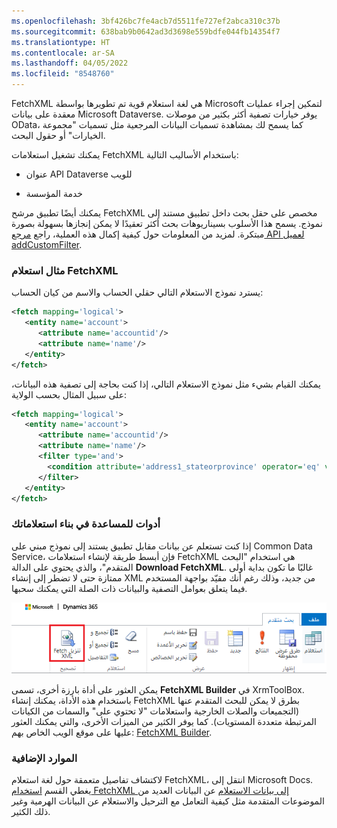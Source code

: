 ```yaml
---
ms.openlocfilehash: 3bf426bc7fe4acb7d5511fe727ef2abca310c37b
ms.sourcegitcommit: 638bab9b0642ad3d3698e559bdfe044fb14354f7
ms.translationtype: HT
ms.contentlocale: ar-SA
ms.lasthandoff: 04/05/2022
ms.locfileid: "8548760"
---
```

FetchXML هي لغة استعلام قوية تم تطويرها بواسطة Microsoft لتمكين إجراء عمليات معقدة على بيانات Microsoft Dataverse. يوفر خيارات تصفية أكثر بكثير من موصلات OData، كما يسمح لك بمشاهدة تسميات البيانات المرجعية مثل تسميات "مجموعة الخيارات" أو حقول البحث.

يمكنك تشغيل استعلامات FetchXML باستخدام الأساليب التالية:

-   عنوان API Dataverse للويب

-   خدمة المؤسسة

يمكنك أيضًا تطبيق مرشح FetchXML مخصص على حقل بحث داخل تطبيق مستند إلى نموذج. يسمح هذا الأسلوب بسيناريوهات بحث أكثر تعقيدًا لا يمكن إنجازها بسهولة بصورة مبتكرة. لمزيد من المعلومات حول كيفية إكمال هذه العملية، راجع [مرجع API لعميل addCustomFilter](/power-apps/developer/model-driven-apps/clientapi/reference/controls/addcustomfilter/?azure-portal=true).

### <a name="example-fetchxml-query"></a>مثال استعلام FetchXML

يسترد نموذج الاستعلام التالي حقلي الحساب والاسم من كيان الحساب:

```xml
<fetch mapping='logical'>   
   <entity name='account'>  
      <attribute name='accountid'/>   
      <attribute name='name'/>   
   </entity>  
</fetch>  
```

يمكنك القيام بشيء مثل نموذج الاستعلام التالي، إذا كنت بحاجة إلى تصفية هذه البيانات، على سبيل المثال بحسب الولاية:

```xml
<fetch mapping='logical'>  
   <entity name='account'>   
      <attribute name='accountid'/>   
      <attribute name='name'/>   
      <filter type='and'>   
        <condition attribute='address1_stateorprovince' operator='eq' value='WA' />   
      </filter>   
   </entity>   
</fetch>  
```

### <a name="tools-to-help-build-your-queries"></a>أدوات للمساعدة في بناء استعلاماتك

إذا كنت تستعلم عن بيانات مقابل تطبيق يستند إلى نموذج مبني على Common Data Service، فإن أبسط طريقة لإنشاء استعلامات FetchXML هي استخدام "البحث المتقدم"، والذي يحتوي على الدالة **Download FetchXML**. غالبًا ما تكون بداية أولى ممتازة حتى لا تضطر إلى إنشاء XML من جديد، وذلك رغم أنك مقيّد بواجهة المستخدم فيما يتعلق بعوامل التصفية والبيانات ذات الصلة التي يمكنك سحبها.

![لقطة شاشة لـ "تنزيل Fetch XML في البحث المتقدم".](../media/unit5-image1.png)

يمكن العثور على أداة بارزة أخرى، تسمى **FetchXML Builder** في XrmToolBox. باستخدام هذه الأداة، يمكنك إنشاء FetchXML بطرق لا يمكن للبحث المتقدم عنها (التجميعات والصلات الخارجية واستعلامات "لا تحتوي على" والسمات من الكيانات المرتبطة متعددة المستويات). كما يوفر الكثير من الميزات الأخرى، والتي يمكنك العثور عليها على موقع الويب الخاص بهم: [FetchXML Builder](https://fetchxmlbuilder.com/?azure-portal=true).

### <a name="additional-resources"></a>الموارد الإضافية

لاكتشاف تفاصيل متعمقة حول لغة استعلام FetchXML، انتقل إلى Microsoft Docs. يغطي القسم [استخدام FetchXML إلى بيانات الاستعلام](/power-apps/developer/common-data-service/use-fetchxml-construct-query/?azure-portal=true) عن البيانات العديد من الموضوعات المتقدمة مثل كيفية التعامل مع الترحيل والاستعلام عن البيانات الهرمية وغير ذلك الكثير.


